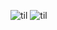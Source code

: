 ![til](https://media1.tenor.com/m/QYhVrP17Hu0AAAAd/dota.gif)
![til](https://media1.tenor.com/m/5196QqG6H90AAAAd/bredifruti.gif)
